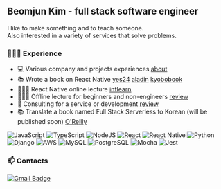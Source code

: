 ## Beomjun Kim - full stack software engineer
  
I like to make something and to teach someone.  
Also interested in a variety of services that solve problems.  

  
### 🧑🏻‍💻 Experience
- 💻 Various company and projects experiences [about](https://github.com/Alchemist85K/Alchemist85K/blob/main/about-en.md)
- 📚 Wrote a book on React Native [yes24](http://www.yes24.com/Product/Goods/97163575) [aladin](https://www.aladin.co.kr/shop/wproduct.aspx?ItemId=262548791) [kyobobook](http://www.kyobobook.co.kr/product/detailViewKor.laf?ejkGb=KOR&mallGb=KOR&barcode=9791162243879&orderClick=LEa&Kc=)
- 🧑🏻‍🏫 React Native online lecture [inflearn](https://www.inflearn.com/course/처음-배우는-리액트-네이티브?inst=9b10ea08)
- 🧑🏻‍🏫 Offline lecture for beginners and non-engineers [review](https://github.com/Alchemist85K/Alchemist85K/blob/main/review-ko.md)
- 💬 Consulting for a service or development [review](https://github.com/Alchemist85K/Alchemist85K/blob/main/review-ko.md)
- 📚 Translate a book named Full Stack Serverless to Korean (will be published soon) [O'Reilly](https://www.oreilly.com/library/view/full-stack-serverless/9781492059882/)

![JavaScript](https://img.shields.io/badge/JavaScript-yellow?style=flat-square&logo=JavaScript&logoColor=white)
![TypeScript](https://img.shields.io/badge/TypeScript-007acc?style=flat-square&logo=TypeScript&logoColor=white)
![NodeJS](https://img.shields.io/badge/NodeJS-3c873a?style=flat-square&logo=node.js&logoColor=white)
![React](https://img.shields.io/badge/React-61DBFB?style=flat-square&logo=React&logoColor=black)
![React Native](https://img.shields.io/badge/ReactNative-61DBFB?style=flat-square&logo=React&logoColor=black)
![Python](https://img.shields.io/badge/Python-4B8BBE?style=flat-square&logo=Python&logoColor=white)
![Django](https://img.shields.io/badge/Django-092e20?style=flat-square&logo=Django&logoColor=white)
![AWS](https://img.shields.io/badge/AWS-e47911?style=flat-square&logo=amazon-AWS&logoColor=white)
![MySQL](https://img.shields.io/badge/MySQL-00758F?style=flat-square&logo=MySQL&logoColor=white) 
![PostgreSQL](https://img.shields.io/badge/PostgreSQL-blue?style=flat-square&logo=PostgreSQL&logoColor=white)
![Mocha](https://img.shields.io/badge/Mocha-bea493?style=flat-square&logo=Mocha&logoColor=white)
![Jest](https://img.shields.io/badge/Jest-C03B14?style=flat-square&logo=Jest&logoColor=white)

### 📫 Contacts
[![Gmail Badge](https://img.shields.io/badge/Gmail-d14836?style=flat-square&logo=Gmail&logoColor=white&link=mailto:alchemist85k@gmail.com)](mailto:alchemist85k@gmail.com)
